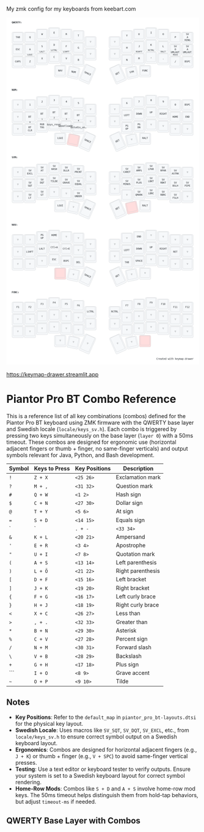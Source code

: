 My zmk config for my keyboards from keebart.com


![](my_keymap.png)


https://keymap-drawer.streamlit.app


# Piantor Pro BT Combo Reference

This is a reference list of all key combinations (combos) defined for the Piantor Pro BT keyboard using ZMK firmware with the QWERTY base layer and Swedish locale (`locale/keys_sv.h`). Each combo is triggered by pressing two keys simultaneously on the base layer (`layer 0`) with a 50ms timeout. These combos are designed for ergonomic use (horizontal adjacent fingers or thumb + finger, no same-finger verticals) and output symbols relevant for Java, Python, and Bash development.

| Symbol | Keys to Press | Key Positions | Description |
|--------|---------------|---------------|-------------|
| `!` | `Z + X` | `<25 26>` | Exclamation mark |
| `?` | `M + ,` | `<31 32>` | Question mark |
| `#` | `Q + W` | `<1 2>` | Hash sign |
| `$` | `C + N` | `<27 30>` | Dollar sign |
| `@` | `T + Y` | `<5 6>` | At sign |
| `=` | `S + D` | `<14 15>` | Equals sign |
| `|` | `. + -` | `<33 34>` | Pipe |
| `&` | `K + L` | `<20 21>` | Ampersand |
| `'` | `E + R` | `<3 4>` | Apostrophe |
| `"` | `U + I` | `<7 8>` | Quotation mark |
| `(` | `A + S` | `<13 14>` | Left parenthesis |
| `)` | `L + Ö` | `<21 22>` | Right parenthesis |
| `[` | `D + F` | `<15 16>` | Left bracket |
| `]` | `J + K` | `<19 20>` | Right bracket |
| `{` | `F + G` | `<16 17>` | Left curly brace |
| `}` | `H + J` | `<18 19>` | Right curly brace |
| `<` | `X + C` | `<26 27>` | Less than |
| `>` | `, + .` | `<32 33>` | Greater than |
| `*` | `B + N` | `<29 30>` | Asterisk |
| `%` | `C + V` | `<27 28>` | Percent sign |
| `/` | `N + M` | `<30 31>` | Forward slash |
| `\` | `V + B` | `<28 29>` | Backslash |
| `+` | `G + H` | `<17 18>` | Plus sign |
| ``` | `I + O` | `<8 9>` | Grave accent |
| `~` | `O + P` | `<9 10>` | Tilde |

## Notes
- **Key Positions**: Refer to the `default_map` in `piantor_pro_bt-layouts.dtsi` for the physical key layout.
- **Swedish Locale**: Uses macros like `SV_SQT`, `SV_DQT`, `SV_EXCL`, etc., from `locale/keys_sv.h` to ensure correct symbol output on a Swedish keyboard layout.
- **Ergonomics**: Combos are designed for horizontal adjacent fingers (e.g., `J + K`) or thumb + finger (e.g., `V + SPC`) to avoid same-finger vertical presses.
- **Testing**: Use a text editor or keyboard tester to verify outputs. Ensure your system is set to a Swedish keyboard layout for correct symbol rendering.
- **Home-Row Mods**: Combos like `S + D` and `A + S` involve home-row mod keys. The 50ms timeout helps distinguish them from hold-tap behaviors, but adjust `timeout-ms` if needed.

## QWERTY Base Layer with Combos
